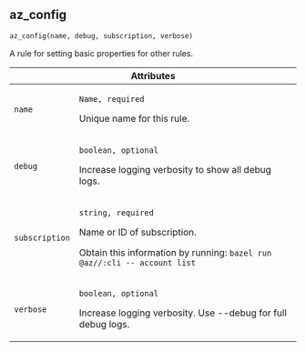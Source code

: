 <a name="az_config"></a>
## az_config

```python
az_config(name, debug, subscription, verbose)
```

A rule for setting basic properties for other rules.

<table class="table table-condensed table-bordered table-params">
  <colgroup>
    <col class="col-param" />
    <col class="param-description" />
  </colgroup>
  <thead>
    <tr>
      <th colspan="2">Attributes</th>
    </tr>
  </thead>
  <tbody>
    <tr>
      <td><code>name</code></td>
      <td>
        <p><code>Name, required</code></p>
        <p>Unique name for this rule.</p>
      </td>
    </tr>
    <tr>
      <td><code>debug</code></td>
      <td>
        <p><code>boolean, optional</code></p>
        <p>Increase logging verbosity to show all debug logs.</b></p>
      </td>
    </tr>
    <tr>
      <td><code>subscription</code></td>
      <td>
        <p><code>string, required</code></p>
        <p>Name or ID of subscription.</p>
        <p>Obtain this information by running: <code>bazel run @az//:cli -- account list</code></p>
      </td>
    </tr>
    <tr>
      <td><code>verbose</code></td>
      <td>
        <p><code>boolean, optional</code></p>
        <p>Increase logging verbosity. Use --debug for full debug logs.</b></p>
      </td>
    </tr>
  </tbody>
</table>
